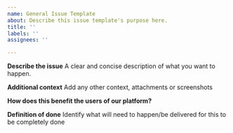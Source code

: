 ```yaml
---
name: General Issue Template
about: Describe this issue template's purpose here.
title: ''
labels: ''
assignees: ''

---
```


**Describe the issue**
A clear and concise description of what you want to happen.

**Additional context**
Add any other context, attachments or screenshots

**How does this benefit the users of our platform?**

**Definition of done**
Identify what will need to happen/be delivered for this to be completely done
